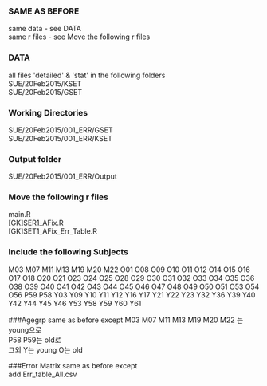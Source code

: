 ### SAME AS BEFORE
same data - see DATA <br />
same r files - see Move the following r files

### DATA
all files 'detailed' & 'stat' in the following folders<br />
SUE/20Feb2015/KSET<br />
SUE/20Feb2015/GSET<br />

### Working Directories
SUE/20Feb2015/001_ERR/GSET<br />
SUE/20Feb2015/001_ERR/KSET

### Output folder
SUE/20Feb2015/001_ERR/Output

### Move the following r files
main.R<br />
[GK]SER1_AFix.R<br />
[GK]SET1_AFix_Err_Table.R

### Include the following Subjects
M03
M07
M11
M13
M19
M20
M22
O01
O08
O09
O10
O11
O12
O14
O15
O16
O17
O18
O20
O21
O23
O24
O25
O28
O29
O30
O31
O32
O33
O34
O35
O36
O38
O39
O40
O41
O42
O43
O44
O45
O46
O47
O48
O49
O50
O51
O53
O54
O56
P59
P58
Y03
Y09
Y10
Y11
Y12
Y16
Y17
Y21
Y22
Y23
Y32
Y36
Y39
Y40
Y42
Y44
Y45
Y46
Y53
Y58
Y59
Y60
Y61

###Agegrp
same as before except
M03
M07
M11
M13
M19
M20
M22
는 young으로 <br />
P58 P59는  old로 <br />
그외 Y는 young  O는 old

###Error Matrix 
same as before except <br />
add Err_table_All.csv
